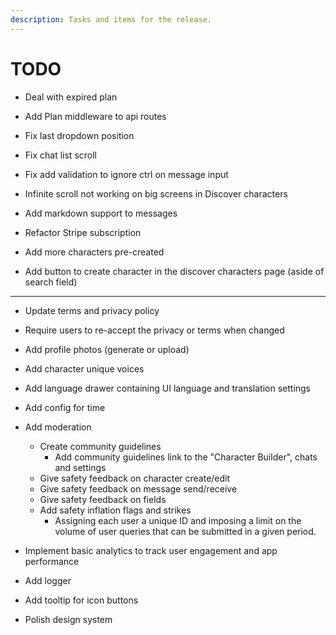```yaml
---
description: Tasks and items for the release.
---
```


# TODO

- Deal with expired plan
- Add Plan middleware to api routes

- Fix last dropdown position
- Fix chat list scroll
- Fix add validation to ignore ctrl on message input
- Infinite scroll not working on big screens in Discover characters
- Add markdown support to messages
- Refactor Stripe subscription

- Add more characters pre-created
- Add button to create character in the discover characters page (aside of search field)

---

- Update terms and privacy policy
- Require users to re-accept the privacy or terms when changed

- Add profile photos (generate or upload)
- Add character unique voices
- Add language drawer containing UI language and translation settings
- Add config for time
- Add moderation
  - Create community guidelines
    - Add community guidelines link to the "Character Builder", chats and settings
  - Give safety feedback on character create/edit
  - Give safety feedback on message send/receive
  - Give safety feedback on fields
  - Add safety inflation flags and strikes
    - Assigning each user a unique ID and imposing a limit on the volume of user queries that can be submitted in a given period.
- Implement basic analytics to track user engagement and app performance
- Add logger
- Add tooltip for icon buttons
- Polish design system

